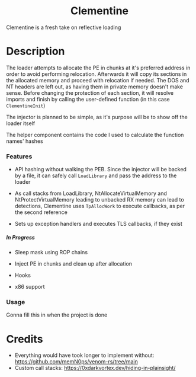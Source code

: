 <h1 align="center">
Clementine
</h1>

Clementine is a fresh take on reflective loading

# Description

The loader attempts to allocate the PE in chunks at it's preferred address in order to avoid performing relocation. Afterwards it will copy its sections in the allocated memory and proceed with relocation if needed. The DOS and NT headers are left out, as having them in private memory doesn't make sense. Before changing the protection of each section, it will resolve imports and  finish by calling the user-defined function (in this case `ClementineInit`)

The injector is planned to be simple, as it's purpose will be to show off the loader itself

The helper component contains the code I used to calculate the function names' hashes

### Features

- API hashing without walking the PEB. Since the injector will be backed by a file, it can safely call `LoadLibrary` and pass the address to the loader

- As call stacks from LoadLibrary, NtAllocateVirtualMemory and NtProtectVirtualMemory leading to unbacked RX memory can lead to detections, Clementine uses `TpAllocWork` to execute callbacks, as per the second reference

- Sets up exception handlers and executes TLS callbacks, if they exist

##### In Progress

- Sleep mask using ROP chains

- Inject PE in chunks and clean up after allocation

- Hooks

- x86 support

### Usage

Gonna fill this in when the project is done

 
# Credits

- Everything would have took longer to implement without: https://github.com/memN0ps/venom-rs/tree/main
- Custom call stacks: https://0xdarkvortex.dev/hiding-in-plainsight/
